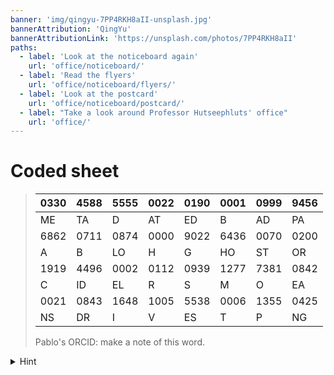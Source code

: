 ```yaml
---
banner: 'img/qingyu-7PP4RKH8aII-unsplash.jpg'
bannerAttribution: 'QingYu'
bannerAttributionLink: 'https://unsplash.com/photos/7PP4RKH8aII'
paths:
  - label: 'Look at the noticeboard again'
    url: 'office/noticeboard/'
  - label: 'Read the flyers'
    url: 'office/noticeboard/flyers/'
  - label: 'Look at the postcard'
    url: 'office/noticeboard/postcard/'
  - label: "Take a look around Professor Hutseephluts' office"
    url: 'office/'
---
```


# Coded sheet

> | 0330 | 4588 | 5555 | 0022 | 0190 | 0001 | 0999 | 9456 |
> | ---- | ---- | ---- | ---- | ---- | ---- | ---- | ---- |
> | ME   | TA   | D    | AT   | ED   | B    | AD   | PA   |
> | 6862 | 0711 | 0874 | 0000 | 9022 | 6436 | 0070 | 0200 |
> | A    | B    | LO   | H    | G    | HO   | ST   | OR   |
> | 1919 | 4496 | 0002 | 0112 | 0939 | 1277 | 7381 | 0842 |
> | C    | ID   | EL   | R    | S    | M    | O    | EA   |
> | 0021 | 0843 | 1648 | 1005 | 5538 | 0006 | 1355 | 0425 |
> | NS   | DR   | I    | V    | ES   | T    | P    | NG   |
>
> Pablo's ORCID: make a note of this word.

<details>
  <summary>Hint</summary>
  <p>An ORCID (Open Researcher and Contributor ID) is a 16-digit code (you can read more about it on a flyer on the
  noticeboard or on the ORCID website). There are a couple of places on the
  noticeboard where you will find a DOI that can be googled, or a direct link,
  that leads to a dataset belonging to Pablo and his colleagues. His ORCID can
  be found by hovering over (or clicking) the ORCID logo by his name and looking
  at the 16-digit code that is a part of the URL. Make a note of Pablo's ORCID
  and use it to decipher the coded sheet.</p>
</details>
